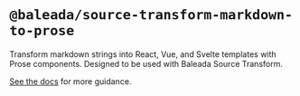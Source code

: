 # `@baleada/source-transform-markdown-to-prose`

Transform markdown strings into React, Vue, and Svelte templates with Prose components. Designed to be used with Baleada Source Transform.

[See the docs](https://baleada.netlify.com) for more guidance.
